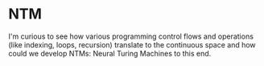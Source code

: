 # NTM
I'm curious to see how various programming control flows and operations (like indexing, loops, recursion) translate to the continuous space and how could we develop NTMs: Neural Turing Machines to this end.
